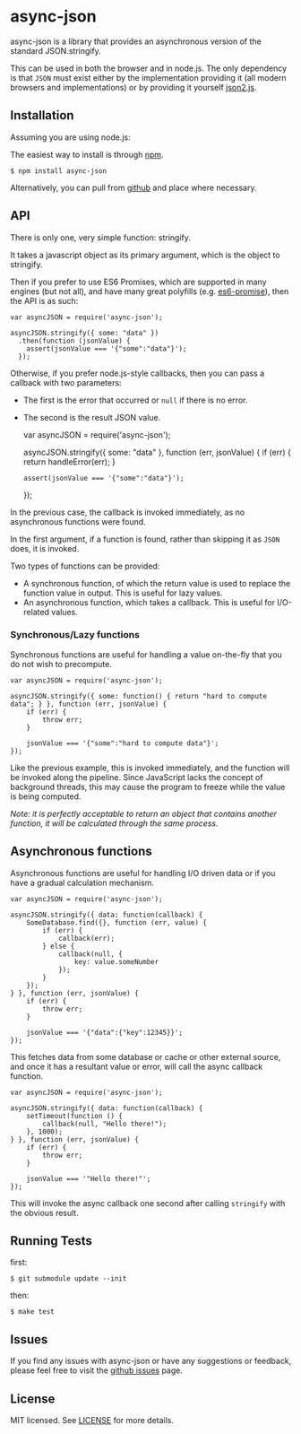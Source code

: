 # async-json

  async-json is a library that provides an asynchronous version of the standard JSON.stringify.

  This can be used in both the browser and in node.js. The only dependency is that `JSON` must exist either by the
  implementation providing it (all modern browsers and implementations) or by providing it yourself
  [json2.js](https://github.com/douglascrockford/JSON-js).

## Installation

  Assuming you are using node.js:

  The easiest way to install is through [npm](http://npmjs.org/).

    $ npm install async-json

  Alternatively, you can pull from [github](https://github.com/ckknight/async-json) and place where necessary.

## API

  There is only one, very simple function: stringify.

  It takes a javascript object as its primary argument, which is the object to stringify.

  Then if you prefer to use ES6 Promises, which are supported in many engines (but not all), and have many great polyfills (e.g. [es6-promise](https://github.com/jakearchibald/es6-promise)), then the API is as such:

    var asyncJSON = require('async-json');

    asyncJSON.stringify({ some: "data" })
      .then(function (jsonValue) {
        assert(jsonValue === '{"some":"data"}');
      });

  Otherwise, if you prefer node.js-style callbacks, then you can pass a callback with two parameters:

  * The first is the error that occurred or `null` if there is no error.
  * The second is the result JSON value.

    var asyncJSON = require('async-json');

    asyncJSON.stringify({ some: "data" }, function (err, jsonValue) {
        if (err) {
            return handleError(err);
        }

        assert(jsonValue === '{"some":"data"}');
    });

  In the previous case, the callback is invoked immediately, as no asynchronous functions were found.

  In the first argument, if a function is found, rather than skipping it as `JSON` does, it is invoked.

  Two types of functions can be provided:

  * A synchronous function, of which the return value is used to replace the function value in output. This is useful
    for lazy values.
  * An asynchronous function, which takes a callback. This is useful for I/O-related values.

### Synchronous/Lazy functions

  Synchronous functions are useful for handling a value on-the-fly that you do not wish to precompute.

    var asyncJSON = require('async-json');

    asyncJSON.stringify({ some: function() { return "hard to compute data"; } }, function (err, jsonValue) {
        if (err) {
            throw err;
        }

        jsonValue === '{"some":"hard to compute data"}';
    });

  Like the previous example, this is invoked immediately, and the function will be invoked along the pipeline. Since
  JavaScript lacks the concept of background threads, this may cause the program to freeze while the value is being
  computed.

  *Note: it is perfectly acceptable to return an object that contains another function, it will be calculated through
  the same process.*

## Asynchronous functions

  Asynchronous functions are useful for handling I/O driven data or if you have a gradual calculation mechanism.

    var asyncJSON = require('async-json');

    asyncJSON.stringify({ data: function(callback) {
        SomeDatabase.find({}, function (err, value) {
            if (err) {
                callback(err);
            } else {
                callback(null, {
                    key: value.someNumber
                });
            }
        });
    } }, function (err, jsonValue) {
        if (err) {
            throw err;
        }

        jsonValue === '{"data":{"key":12345}}';
    });

  This fetches data from some database or cache or other external source, and once it has a resultant value or error,
  will call the async callback function.

    var asyncJSON = require('async-json');

    asyncJSON.stringify({ data: function(callback) {
        setTimeout(function () {
            callback(null, "Hello there!");
        }, 1000);
    } }, function (err, jsonValue) {
        if (err) {
            throw err;
        }

        jsonValue === '"Hello there!"';
    });

  This will invoke the async callback one second after calling `stringify` with the obvious result.

## Running Tests

first:

    $ git submodule update --init

then:

    $ make test

## Issues

  If you find any issues with async-json or have any suggestions or feedback, please feel free to visit the [github
  issues](https://github.com/ckknight/async-json/issues) page.

## License

MIT licensed. See [LICENSE](https://github.com/ckknight/async-json/blob/master/LICENSE) for more details.
